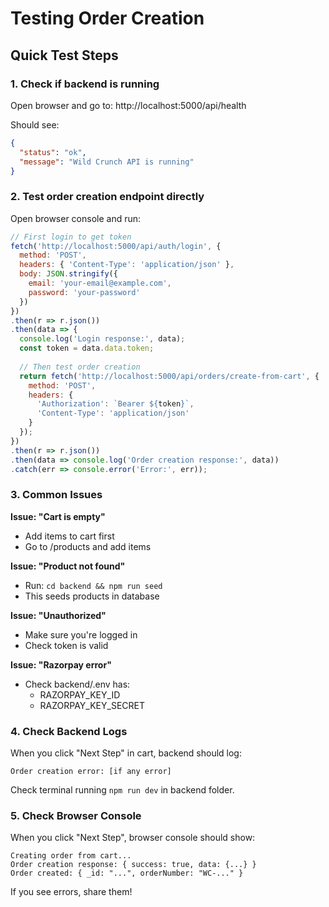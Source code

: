 # Testing Order Creation

## Quick Test Steps

### 1. Check if backend is running
Open browser and go to: http://localhost:5000/api/health

Should see:
```json
{
  "status": "ok",
  "message": "Wild Crunch API is running"
}
```

### 2. Test order creation endpoint directly

Open browser console and run:

```javascript
// First login to get token
fetch('http://localhost:5000/api/auth/login', {
  method: 'POST',
  headers: { 'Content-Type': 'application/json' },
  body: JSON.stringify({
    email: 'your-email@example.com',
    password: 'your-password'
  })
})
.then(r => r.json())
.then(data => {
  console.log('Login response:', data);
  const token = data.data.token;
  
  // Then test order creation
  return fetch('http://localhost:5000/api/orders/create-from-cart', {
    method: 'POST',
    headers: {
      'Authorization': `Bearer ${token}`,
      'Content-Type': 'application/json'
    }
  });
})
.then(r => r.json())
.then(data => console.log('Order creation response:', data))
.catch(err => console.error('Error:', err));
```

### 3. Common Issues

**Issue: "Cart is empty"**
- Add items to cart first
- Go to /products and add items

**Issue: "Product not found"**
- Run: `cd backend && npm run seed`
- This seeds products in database

**Issue: "Unauthorized"**
- Make sure you're logged in
- Check token is valid

**Issue: "Razorpay error"**
- Check backend/.env has:
  - RAZORPAY_KEY_ID
  - RAZORPAY_KEY_SECRET

### 4. Check Backend Logs

When you click "Next Step" in cart, backend should log:
```
Order creation error: [if any error]
```

Check terminal running `npm run dev` in backend folder.

### 5. Check Browser Console

When you click "Next Step", browser console should show:
```
Creating order from cart...
Order creation response: { success: true, data: {...} }
Order created: { _id: "...", orderNumber: "WC-..." }
```

If you see errors, share them!
